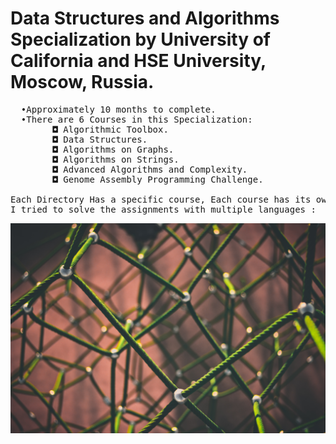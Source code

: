 # Data Structures and Algorithms Specialization by University of California and HSE University, Moscow, Russia.
<pre>
  •Approximately 10 months to complete.
  •There are 6 Courses in this Specialization:
        ◘ Algorithmic Toolbox.
        ◘ Data Structures.
        ◘ Algorithms on Graphs.
        ◘ Algorithms on Strings.
        ◘ Advanced Algorithms and Complexity.
        ◘ Genome Assembly Programming Challenge.
  
Each Directory Has a specific course, Each course has its own assignments + PROBLEM STATEMENT.
I tried to solve the assignments with multiple languages :  C++, Python, Java
</pre>
![](graph.jpg)

